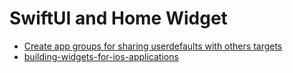 #  SwiftUI and Home Widget

- [Create app groups for sharing userdefaults with others targets](https://documentation.onesignal.com/docs/ios-sdk-app-groups-setup)
- [building-widgets-for-ios-applications](https://tanaschita.com/20220905-building-widgets-for-ios-applications-with-widgetkit-and-swiftui/)
